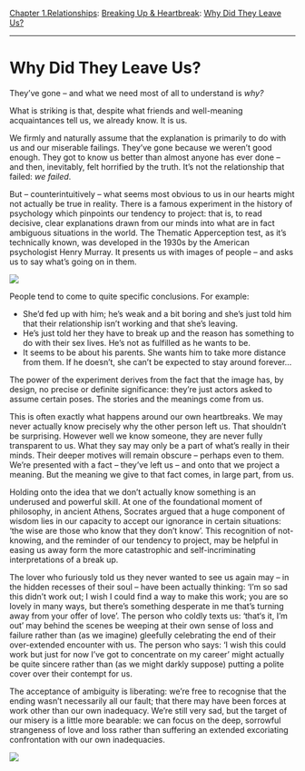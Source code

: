 [Chapter 1.Relationships](https://www.theschooloflife.com/thebookoflife/category/relationships/): [Breaking Up & Heartbreak](https://www.theschooloflife.com/thebookoflife/category/relationships/breaking-up-heartbreak/): [Why Did They Leave Us?](https://www.theschooloflife.com/thebookoflife/why-did-they-leave-us/)

* * *

# Why Did They Leave Us?

They’ve gone – and what we need most of all to understand is _why?_

What is striking is that, despite what friends and well-meaning acquaintances tell us, we already know. It is us.

We firmly and naturally assume that the explanation is primarily to do with us and our miserable failings. They’ve gone because we weren’t good enough. They got to know us better than almost anyone has ever done – and then, inevitably, felt horrified by the truth. It’s not the relationship that failed: _we failed_.

But – counterintuitively – what seems most obvious to us in our hearts might not actually be true in reality. There is a famous experiment in the history of psychology which pinpoints our tendency to project: that is, to read decisive, clear explanations drawn from our minds into what are in fact ambiguous situations in the world. The Thematic Apperception test, as it’s technically known, was developed in the 1930s by the American psychologist Henry Murray. It presents us with images of people – and asks us to say what’s going on in them.

![](https://www.theschooloflife.com/thebookoflife/wp-content/uploads/2018/06/Screen-Shot-2017-12-23-at-12.51.40-AM.png)

People tend to come to quite specific conclusions. For example:

- She’d fed up with him; he’s weak and a bit boring and she’s just told him that their relationship isn’t working and that she’s leaving. 
- He’s just told her they have to break up and the reason has something to do with their sex lives. He’s not as fulfilled as he wants to be.
- It seems to be about his parents. She wants him to take more distance from them. If he doesn’t, she can’t be expected to stay around forever…

The power of the experiment derives from the fact that the image has, by design, no precise or definite significance: they’re just actors asked to assume certain poses. The stories and the meanings come from us.

This is often exactly what happens around our own heartbreaks. We may never actually know precisely why the other person left us. That shouldn’t be surprising. However well we know someone, they are never fully transparent to us. What they say may only be a part of what’s really in their minds. Their deeper motives will remain obscure – perhaps even to them. We’re presented with a fact – they’ve left us – and onto that we project a meaning. But the meaning we give to that fact comes, in large part, from us.

Holding onto the idea that we don’t actually know something is an underused and powerful skill. At one of the foundational moment of philosophy, in ancient Athens, Socrates argued that a huge component of wisdom lies in our capacity to accept our ignorance in certain situations: ‘the wise are those who know that they don’t know’. This recognition of not-knowing, and the reminder of our tendency to project, may be helpful in easing us away form the more catastrophic and self-incriminating interpretations of a break up.

The lover who furiously told us they never wanted to see us again may – in the hidden recesses of their soul – have been actually thinking: ‘I’m so sad this didn’t work out; I wish I could find a way to make this work; you are so lovely in many ways, but there’s something desperate in me that’s turning away from your offer of love’. The person who coldly texts us: ‘that‘s it, I’m out’ may behind the scenes be weeping at their own sense of loss and failure rather than (as we imagine) gleefully celebrating the end of their over-extended encounter with us. The person who says: ‘I wish this could work but just for now I’ve got to concentrate on my career’ might actually be quite sincere rather than (as we might darkly suppose) putting a polite cover over their contempt for us.

The acceptance of ambiguity is liberating: we’re free to recognise that the ending wasn’t necessarily all our fault; that there may have been forces at work other than our own inadequacy. We’re still very sad, but the target of our misery is a little more bearable: we can focus on the deep, sorrowful strangeness of love and loss rather than suffering an extended excoriating confrontation with our own inadequacies.

[![](https://img.youtube.com/vi/FX751crlmEE/0.jpg)](https://www.youtube.com/embed/FX751crlmEE '')
